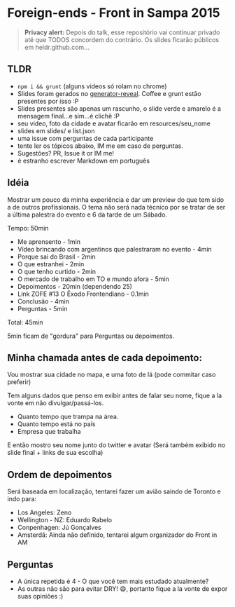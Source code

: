 # Foreign-ends - Front in Sampa 2015

> **Privacy alert:** Depois do talk, esse repositório vai continuar privado até que TODOS concordem do contrário. Os slides ficarão públicos em heldr.github.com...

## TLDR
- ``npm i && grunt`` (alguns videos só rolam no chrome)
- Slides foram gerados no [generator-reveal](https://github.com/slara/generator-reveal). Coffee e grunt estão presentes por isso :P
- Slides presentes são apenas um rascunho, o slide verde e amarelo é a mensagem final...e sim...é clichê :P
- seu video, foto da cidade e avatar ficarão em resources/seu_nome
- slides em slides/ e list.json
- uma issue com perguntas de cada participante
- tente ler os tópicos abaixo, IM me em caso de perguntas.
- Sugestões? PR, Issue it or IM me!
- é estranho escrever Markdown em português

## Idéia

Mostrar um pouco da minha experiência e dar um preview do que tem sido a de outros profissionais. O tema não será nada técnico por se tratar de ser a última palestra do evento e 6 da tarde de um Sábado.

Tempo: 50min

- Me aprensento - 1min
- Vídeo brincando com argentinos que palestraram no evento - 4min
- Porque sai do Brasil - 2min
- O que estranhei - 2min
- O que tenho curtido - 2min
- O mercado de trabalho em TO e mundo afora - 5min
- Depoimentos - 20min (dependendo 25)
- Link ZOFE #13 O Êxodo Frontendiano - 0.1min
- Conclusão - 4min
- Perguntas - 5min

Total: 45min

5min ficam de "gordura" para Perguntas ou depoimentos.

## Minha chamada antes de cada depoimento:

Vou mostrar sua cidade no mapa, e uma foto de lá (pode commitar caso preferir)

Tem alguns dados que penso em exibir antes de falar seu nome, fique a la vonte em não divulgar/passá-los.

- Quanto tempo que trampa na área.
- Quanto tempo está no país
- Empresa que trabalha

E então mostro seu nome junto do twitter e avatar (Será também exibido no slide final + links de sua escolha)

## Ordem de depoimentos

Será baseada em localização, tentarei fazer um avião saindo de Toronto e indo para:

- Los Angeles: Zeno
- Wellington - NZ: Eduardo Rabelo
- Conpenhagen: Jú Gonçalves
- Amsterdã: Ainda não definido, tentarei algum organizador do Front in AM

## Perguntas
- A única repetida é 4 - O que você tem mais estudado atualmente?
- As outras não são para evitar DRY! :smile:, portanto fique a la vonte de expor suas opiniões :)
